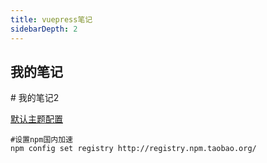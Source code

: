 ```yaml
---
title: vuepress笔记
sidebarDepth: 2
---
```

<H2>我的笔记</H2>
# 我的笔记2

<a href="https://www.vuepress.cn/theme/default-theme-config.html#%E9%A6%96%E9%A1%B5">默认主题配置</a>

```
#设置npm国内加速
npm config set registry http://registry.npm.taobao.org/
```

